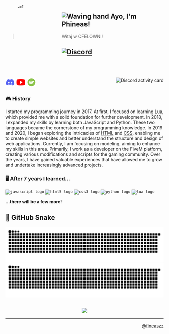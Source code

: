 <img width="170" height="170" align="left" style="float: left; margin: 0 10px 0 0; border-radius: 50%;" alt="avatar" src="https://www.pngmart.com/files/23/Phineas-PNG-Isolated-File.png">

## <img alt="Waving hand" width="26" height="26" src="https://raw.githubusercontent.com/igorkowalczyk/igorkowalczyk/master/src/images/wave.gif"> Ayo, I'm Phineas!

> Witaj w CFELOWNI!<br>

## [![Discord](https://img.shields.io/discord/362319392454868993?color=333&label=Chat&logo=discord&logoColor=fff&style=flat-square)](https://discord.gg/creamrp) <br><br><br>

<a href="https://discord.com/users/362319392454868993">
 <img alt="Discord activity card" src="https://discord-activity.deno.dev/api/362319392454868993?idleMessage=Just%20chillin'%20at%20the%20moment&cache=none" align="right" />
</a>

<p align="left">
<code><a href="https://discord.com/users/362319392454868993" target="_blank"><img src="https://github.com/igorkowalczyk/igorkowalczyk/blob/master/src/images/readme/svg/discord.svg" alt="Discord logo" width="30" height="30"/></a></code>
<code><a href="https://www.youtube.com/channel/UCCdFW-Q9p737No_-ZSKKUEQ" target="_blank"><img src="https://github.com/igorkowalczyk/igorkowalczyk/blob/master/src/images/readme/svg/youtube.svg" alt="YouTube logo" width="30" height="30"/></a></code>
<code><a href="https://open.spotify.com/user/31ivmw4q4yhxxernhjlov4mdzcnq" target="_blank"><img src="https://github.com/igorkowalczyk/igorkowalczyk/blob/master/src/images/readme/svg/spotify.svg" alt="Spotify logo" width="30" height="30"/></a></code>
</p>

### 🎮 History

I started my programming journey in 2017. At first, I focused on learning Lua, which provided me with a solid foundation for further development.
In 2018, I expanded my skills by learning both JavaScript and Python. These two languages became the cornerstone of my programming knowledge.
In 2019 and 2020, I began exploring the intricacies of [HTML](https://developer.mozilla.org/en-US/docs/Web/HTML) and [CSS](https://developer.mozilla.org/en-US/docs/Web/CSS), enabling me to create simple websites and better understand the structure and design of web applications.
Currently, I am focusing on modeling, aiming to enhance my skills in this area. Primarily, I work as a developer on the FiveM platform, creating various modifications and scripts for the gaming community.
Over the years, I have gained valuable experiences that have allowed me to grow and undertake increasingly advanced projects.

### 🖥️ After 7 years I learned...

<code><img src="https://cdn.jsdelivr.net/gh/devicons/devicon/icons/javascript/javascript-original.svg" height="30" width="30" alt="javascript logo"/></code>
<code><img src="https://cdn.jsdelivr.net/gh/devicons/devicon/icons/html5/html5-original.svg" height="30" width="30" alt="html5 logo"/></code>
<code><img src="https://cdn.jsdelivr.net/gh/devicons/devicon/icons/css3/css3-original.svg" height="30" width="30" alt="css3 logo"/></code>
<code><img src="https://cdn.jsdelivr.net/gh/devicons/devicon/icons/python/python-original.svg" height="30" width="30" alt="python logo"/></code>
<code><img src="https://cdn.jsdelivr.net/gh/devicons/devicon/icons/lua/lua-original.svg" height="30" width="30" alt="lua logo"/></code>

**...there will be a few more!**

## 🐍 GitHub Snake

![github contribution grid snake animation](https://raw.githubusercontent.com/don-cryptus/don-cryptus/output/github-contribution-grid-snake-dark.svg#gh-dark-mode-only)![github contribution grid snake animation](https://raw.githubusercontent.com/don-cryptus/don-cryptus/output/github-contribution-grid-snake.svg#gh-light-mode-only)

<br clear="both">

<div align="center">
  <img src="https://profile-counter.glitch.me/Fineaszz/count.svg?"  />
</div>

---

<p align="right"> <a href="FINEASZ TOPKA SKURWYSYNIE"> @fineaszz</a></p>
